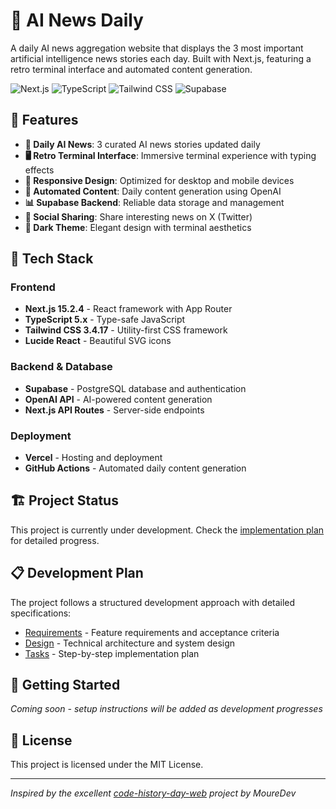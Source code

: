 # 🤖 AI News Daily

A daily AI news aggregation website that displays the 3 most important artificial intelligence news stories each day. Built with Next.js, featuring a retro terminal interface and automated content generation.

![Next.js](https://img.shields.io/badge/Next.js-15.2.4-black?style=for-the-badge&logo=next.js)
![TypeScript](https://img.shields.io/badge/TypeScript-5.x-blue?style=for-the-badge&logo=typescript)
![Tailwind CSS](https://img.shields.io/badge/Tailwind%20CSS-3.4.17-38B2AC?style=for-the-badge&logo=tailwind-css)
![Supabase](https://img.shields.io/badge/Supabase-Database-green?style=for-the-badge&logo=supabase)

## 🎯 Features

- **📰 Daily AI News**: 3 curated AI news stories updated daily
- **🖥️ Retro Terminal Interface**: Immersive terminal experience with typing effects
- **📱 Responsive Design**: Optimized for desktop and mobile devices
- **🤖 Automated Content**: Daily content generation using OpenAI
- **📊 Supabase Backend**: Reliable data storage and management
- **🔗 Social Sharing**: Share interesting news on X (Twitter)
- **🌙 Dark Theme**: Elegant design with terminal aesthetics

## 🚀 Tech Stack

### Frontend
- **Next.js 15.2.4** - React framework with App Router
- **TypeScript 5.x** - Type-safe JavaScript
- **Tailwind CSS 3.4.17** - Utility-first CSS framework
- **Lucide React** - Beautiful SVG icons

### Backend & Database
- **Supabase** - PostgreSQL database and authentication
- **OpenAI API** - AI-powered content generation
- **Next.js API Routes** - Server-side endpoints

### Deployment
- **Vercel** - Hosting and deployment
- **GitHub Actions** - Automated daily content generation

## 🏗️ Project Status

This project is currently under development. Check the [implementation plan](.kiro/specs/ai-news-website/tasks.md) for detailed progress.

## 📋 Development Plan

The project follows a structured development approach with detailed specifications:

- [Requirements](.kiro/specs/ai-news-website/requirements.md) - Feature requirements and acceptance criteria
- [Design](.kiro/specs/ai-news-website/design.md) - Technical architecture and system design
- [Tasks](.kiro/specs/ai-news-website/tasks.md) - Step-by-step implementation plan

## 🚀 Getting Started

*Coming soon - setup instructions will be added as development progresses*

## 📝 License

This project is licensed under the MIT License.

---

*Inspired by the excellent [code-history-day-web](https://github.com/mouredev/code-history-day-web) project by MoureDev*